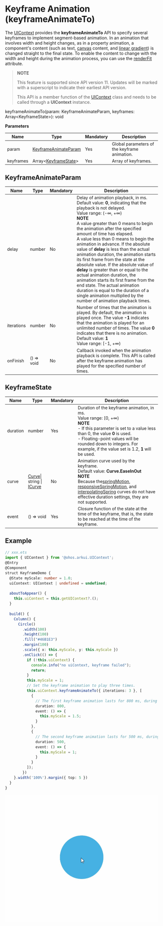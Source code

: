# Keyframe Animation (keyframeAnimateTo)

The [UIContext](../js-apis-arkui-UIContext.md#uicontext) provides the **keyframeAnimateTo** API to specify several keyframes to implement segment-based animation. In an animation that involves width and height changes, as in a property animation, a component's content (such as text, [canvas](ts-components-canvas-canvas.md) content, and [linear gradient](ts-universal-attributes-gradient-color.md)) is changed straight to the final state. To enable the content to change with the width and height during the animation process, you can use the [renderFit](ts-universal-attributes-renderfit.md) attribute.

>  **NOTE**
>
>  This feature is supported since API version 11. Updates will be marked with a superscript to indicate their earliest API version.
>
>  This API is a member function of the [UIContext](../js-apis-arkui-UIContext.md#uicontext) class and needs to be called through a **UIContext** instance.

keyframeAnimateTo(param: KeyframeAnimateParam, keyframes: Array&lt;KeyframeState&gt;): void

**Parameters**

| Name        | Type                                             | Mandatory| Description                        |
| ------------ | ---------------------------------------------------- | ------- | ---------------------------- |
| param        | [KeyframeAnimateParam](#keyframeanimateparam) | Yes     | Global parameters of the keyframe animation.    |
| keyframes    | Array&lt;[KeyframeState](#keyframestate)&gt;  | Yes     | Array of keyframes.           |  

## KeyframeAnimateParam
| Name      | Type   | Mandatory| Description                                   |
| ---------- | ---------- | ------- | ------------------------------------- |
| delay      | number     | No     | Delay of animation playback, in ms.<br>Default value: **0**, indicating that the playback is not delayed.<br>Value range: (-∞, +∞)<br>**NOTE**<br>A value greater than 0 means to begin the animation after the specified amount of time has elapsed.<br>A value less than 0 means to begin the animation in advance. If the absolute value of **delay** is less than the actual animation duration, the animation starts its first frame from the state at the absolute value. If the absolute value of **delay** is greater than or equal to the actual animation duration, the animation starts its first frame from the end state. The actual animation duration is equal to the duration of a single animation multiplied by the number of animation playback times.|
| iterations | number     | No     | Number of times that the animation is played. By default, the animation is played once. The value **-1** indicates that the animation is played for an unlimited number of times. The value **0** indicates that there is no animation.<br>Default value: **1**<br>Value range: [-1, +∞)|
| onFinish   | () => void | No     | Callback invoked when the animation playback is complete. This API is called after the keyframe animation has played for the specified number of times.|

## KeyframeState

| Name      | Type                             | Mandatory| Description                                      |
| ---------- | ------------------------------------ | ------- | ---------------------------------------- |
| duration   | number                               | Yes     | Duration of the keyframe animation, in ms.<br>Value range: [0, +∞)<br>**NOTE**<br>- If this parameter is set to a value less than 0, the value **0** is used.<br>- Floating-point values will be rounded down to integers. For example, if the value set is 1.2, **1** will be used.|
| curve      | [Curve](ts-appendix-enums.md#curve)\| string \| [ICurve](../js-apis-curve.md#icurve) | No | Animation curve used by the keyframe.<br>Default value: **Curve.EaseInOut**<br>**NOTE**<br>Because the[springMotion](../js-apis-curve.md#curvesspringmotion9), [responsiveSpringMotion](../js-apis-curve.md#curvesresponsivespringmotion9), and [interpolatingSpring](../js-apis-curve.md#curvesinterpolatingspring10) curves do not have effective duration settings, they are not supported.|
| event      | () => void                           | Yes     | Closure function of the state at the time of the keyframe, that is, the state to be reached at the time of the keyframe.|

## Example

```ts
// xxx.ets
import { UIContext } from '@ohos.arkui.UIContext';
@Entry
@Component
struct KeyframeDemo {
  @State myScale: number = 1.0;
  uiContext: UIContext | undefined = undefined;

  aboutToAppear() {
    this.uiContext = this.getUIContext?.();
  }

  build() {
    Column() {
      Circle()
        .width(100)
        .height(100)
        .fill("#46B1E3")
        .margin(100)
        .scale({ x: this.myScale, y: this.myScale })
        .onClick(() => {
          if (!this.uiContext) {
            console.info("no uiContext, keyframe failed");
            return;
          }
          this.myScale = 1;
          // Set the keyframe animation to play three times.
          this.uiContext.keyframeAnimateTo({ iterations: 3 }, [
            {
              // The first keyframe animation lasts for 800 ms, during which the scale attribute changes from 1 to 1.5.
              duration: 800,
              event: () => {
                this.myScale = 1.5;
              }
            },
            {
              // The second keyframe animation lasts for 500 ms, during which the scale attribute changes from 1.5 to 1.
              duration: 500,
              event: () => {
                this.myScale = 1;
              }
            }
          ]);
        })
    }.width('100%').margin({ top: 5 })
  }
}
```

![keyframeAnimateTo](figures/keyframeAnimateTo1.gif)
